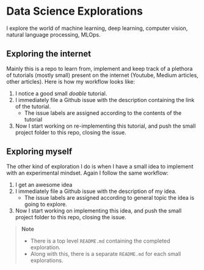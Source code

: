 # Data Science Explorations

I explore the world of machine learning, deep learning, computer vision, natural language processing, MLOps. 

## Exploring the internet

Mainly this is a repo to learn from, implement and keep track of a plethora of tutorials (mostly small) present on the internet (Youtube, Medium articles, other articles). Here is how my workflow looks like:

1. I notice a good small _doable_ tutorial.
2. I immediately file a Github issue with the description containing the link of the tutorial.
    - The issue labels are assigned according to the contents of the tutorial
3. Now I start working on re-implementing this tutorial, and push the small project folder to this repo, closing the issue.

## Exploring myself

The other kind of exploration I do is when I have a small idea to implement with an experimental mindset. Again I follow the same workflow:

1. I get an awesome idea
2. I immediately file a Github issue with the description of my idea.
    - The issue labels are assigned according to general topic the idea is going to explore.
3. Now I start working on implementing this idea, and push the small project folder to this repo, closing the issue.

> **Note**
> - There is a top level `README.md` containing the completed exploration.
> - Along with this, there is a separate `README.md` for each small explorations.



